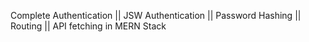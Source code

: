 Complete Authentication || JSW Authentication || Password Hashing || Routing || API fetching in MERN Stack 
